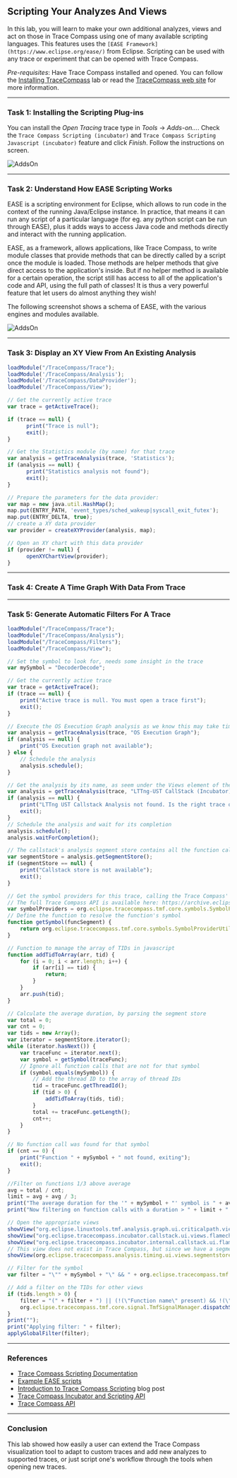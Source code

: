 ## Scripting Your Analyzes And Views

In this lab, you will learn to make your own additional analyzes, views and act on those in Trace Compass using one of many available scripting languages. This features uses the `[EASE Framework](https://www.eclipse.org/ease/)` from Eclipse. Scripting can be used with any trace or experiment that can be opened with Trace Compass.

*Pre-requisites*: Have Trace Compass installed and opened. You can follow the [Installing TraceCompass](../006-installing-tracecompass) lab or read the [TraceCompass web site](https://tracecompass.org) for more information.

- - -

### Task 1: Installing the Scripting Plug-ins

You can install the *Open Tracing* trace type in *Tools* -> *Adds-on...*. Check the `Trace Compass Scripting (incubator)` and `Trace Compass Scripting Javascript (incubator)` feature and click *Finish*. Follow the instructions on screen.

![AddsOn](screenshots/installPlugIn.png "Trace Compass Install Plug In")

- - -

### Task 2: Understand How EASE Scripting Works

EASE is a scripting environment for Eclipse, which allows to run code in the context of the running Java/Eclipse instance. In practice, that means it can run any script of a particular language (for eg. any python script can be run through EASE), plus it adds ways to access Java code and methods directly and interact with the running application.

EASE, as a framework, allows applications, like Trace Compass, to write module classes that provide methods that can be directly called by a script once the module is loaded. Those methods are helper methods that give direct access to the application's inside. But if no helper method is available for a certain operation, the script still has access to all of the application's code and API, using the full path of classes! It is thus a very powerful feature that let users do almost anything they wish!

The following screenshot shows a schema of EASE, with the various engines and modules available.

![AddsOn](screenshots/enginesAndModules.png "EASE engine and modules")

- - -

### Task 3: Display an XY View From An Existing Analysis

```javascript
loadModule("/TraceCompass/Trace");
loadModule('/TraceCompass/Analysis');
loadModule('/TraceCompass/DataProvider');
loadModule('/TraceCompass/View');

// Get the currently active trace
var trace = getActiveTrace();

if (trace == null) {
	  print("Trace is null");
	  exit();
}

// Get the Statistics module (by name) for that trace
var analysis = getTraceAnalysis(trace, 'Statistics');
if (analysis == null) {
	  print("Statistics analysis not found");
	  exit();
}

// Prepare the parameters for the data provider:
var map = new java.util.HashMap();
map.put(ENTRY_PATH, 'event_types/sched_wakeup|syscall_exit_futex');
map.put(ENTRY_DELTA, true);
// create a XY data provider
var provider = createXYProvider(analysis, map);

// Open an XY chart with this data provider
if (provider != null) {
	  openXYChartView(provider);
}
```

- - -

### Task 4: Create A Time Graph With Data From Trace

- - -

### Task 5: Generate Automatic Filters For A Trace

```javascript
loadModule("/TraceCompass/Trace");
loadModule("/TraceCompass/Analysis");
loadModule("/TraceCompass/Filters");
loadModule("/TraceCompass/View");

// Set the symbol to look for, needs some insight in the trace
var mySymbol = "DecoderDecode";

// Get the currently active trace
var trace = getActiveTrace();
if (trace == null) {
	print("Active trace is null. You must open a trace first");
	exit();
}

// Execute the OS Execution Graph analysis as we know this may take time and we'll need it.
var analysis = getTraceAnalysis(trace, "OS Execution Graph");
if (analysis == null) {
	print("OS Execution graph not available");
} else {
	// Schedule the analysis
	analysis.schedule();
}

// Get the analysis by its name, as seem under the Views element of the trace
var analysis = getTraceAnalysis(trace, "LTTng-UST CallStack (Incubator)");
if (analysis == null) {
	print("LTTng UST Callstack Analysis not found. Is the right trace opened? The right events are enabled?");
	exit();
}
// Schedule the analysis and wait for its completion
analysis.schedule();
analysis.waitForCompletion();

// The callstack's analysis segment store contains all the function calls, that's how we'll parse the functions
var segmentStore = analysis.getSegmentStore();
if (segmentStore == null) {
	print("Callstack store is not available");
	exit();
}

// Get the symbol providers for this trace, calling the Trace Compass' SymbolProviderManager directly
// The full Trace Compass API is available here: https://archive.eclipse.org/tracecompass/doc/javadoc/apidocs/
var symbolProviders = org.eclipse.tracecompass.tmf.core.symbols.SymbolProviderManager.getInstance().getSymbolProviders(trace);
// Define the function to resolve the function's symbol
function getSymbol(funcSegment) {
	return org.eclipse.tracecompass.tmf.core.symbols.SymbolProviderUtils.getSymbolText(symbolProviders, funcSegment.getProcessId(), funcSegment.getStart(), funcSegment.getSymbol());
}

// Function to manage the array of TIDs in javascript
function addTidToArray(arr, tid) {
	for (i = 0; i < arr.length; i++) {
		if (arr[i] == tid) {
			return;
		}
	}
	arr.push(tid);
}

// Calculate the average duration, by parsing the segment store
var total = 0;
var cnt = 0;
var tids = new Array();
var iterator = segmentStore.iterator();
while (iterator.hasNext()) {
	var traceFunc = iterator.next();
	var symbol = getSymbol(traceFunc);
	// Ignore all function calls that are not for that symbol
	if (symbol.equals(mySymbol)) {
		// Add the thread ID to the array of thread IDs
		tid = traceFunc.getThreadId();
		if (tid > 0) {
			addTidToArray(tids, tid);
		}
		total += traceFunc.getLength();
		cnt++;
	}
}

// No function call was found for that symbol
if (cnt == 0) {
	print("Function " + mySymbol + " not found, exiting");
	exit();
}

//Filter on functions 1/3 above average
avg = total / cnt;
limit = avg + avg / 3;
print("The average duration for the '" + mySymbol + "' symbol is " + avg + " ns");
print("Now filtering on function calls with a duration > " + limit + " ns");

// Open the appropriate views
showView("org.eclipse.linuxtools.tmf.analysis.graph.ui.criticalpath.view.criticalpathview");
showView("org.eclipse.tracecompass.incubator.callstack.ui.views.flamechart", analysis.getId());
showView("org.eclipse.tracecompass.incubator.internal.callstack.ui.flamegraph.flamegraphView", analysis.getId());
// This view does not exist in Trace Compass, but since we have a segment store, we can create it here! But if no filter is enabled, it may be very inefficient and cause Trace Compass to temporarily hang
showView(org.eclipse.tracecompass.analysis.timing.ui.views.segmentstore.table.SegmentStoreTableView.ID, analysis.getId());

// Filter for the symbol
var filter = "\"" + mySymbol + "\" && " + org.eclipse.tracecompass.tmf.core.TmfStrings.duration() + " > " + limit;

// Add a filter on the TIDs for other views
if (tids.length > 0) {
	filter = "(" + filter + ") || (!(\"Function name\" present) && !(\"Symbol\" present) && (" + org.eclipse.tracecompass.analysis.os.linux.core.model.OsStrings.tid() + " == " + tids.join(" || " + org.eclipse.tracecompass.analysis.os.linux.core.model.OsStrings.tid() + " == ") + "))";
	org.eclipse.tracecompass.tmf.core.signal.TmfSignalManager.dispatchSignal(new org.eclipse.tracecompass.analysis.os.linux.core.signals.TmfThreadSelectedSignal(this, tids[0], analysis.getTrace()));
}
print("");
print("Applying filter: " + filter);
applyGlobalFilter(filter);
```

- - -

### References

* [Trace Compass Scripting Documentation](https://archive.eclipse.org/tracecompass.incubator/doc/org.eclipse.tracecompass.incubator.scripting.doc.user/User-Guide.html)
* [Example EASE scripts](https://archive.eclipse.org/tracecompass.incubator/doc/javadoc/apidocs/org/eclipse/tracecompass/incubator/scripting/core/doc-files/examples.html)
* [Introduction to Trace Compass Scripting](http://versatic.net/tracecompass/introducingEase.html) blog post
* [Trace Compass Incubator and Scripting API](https://archive.eclipse.org/tracecompass.incubator/doc/javadoc/apidocs/)
* [Trace Compass API](https://archive.eclipse.org/tracecompass/doc/javadoc/apidocs/)

- - -

### Conclusion

This lab showed how easily a user can extend the Trace Compass visualization tool to adapt to custom traces and add new analyzes to supported traces, or just script one's workflow through the tools when opening new traces.
